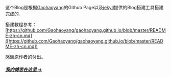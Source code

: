 

这个Blog是根据[Gaohaoyang](https://github.com/Gaohaoyang)的Github Page以及[jekyll](https://jekyllrb.com/)提供的Blog搭建工具搭建完成的.

搭建教程参考：[https://github.com/Gaohaoyang/gaohaoyang.github.io/blob/master/README-zh-cn.md]([https://github.com/Gaohaoyang/gaohaoyang.github.io/blob/master/README-zh-cn.md])

感谢原作者的付出。

##### [我的博客在这里 &rarr;](http://cirnoo.github.io)